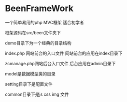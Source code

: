 BeenFrameWork
=============
一个简单易用的php MVC框架 适合初学者

框架源码在src/been文件夹下

demo目录下为一个经典的目录结构

index.php 网站前台的入口文件
网站前台的应用在index目录下

zcmanage.php网站后台入口文件
后台应用在admin目录下

model是数据模型类的目录

setting目录下是配置文件

common目录下是js css img 文件
